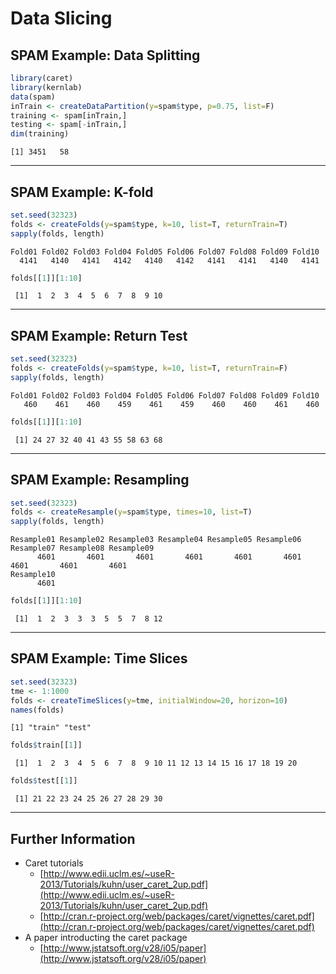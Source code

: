 # Data Slicing



## SPAM Example: Data Splitting


```r
library(caret)
library(kernlab)
data(spam)
inTrain <- createDataPartition(y=spam$type, p=0.75, list=F)
training <- spam[inTrain,]
testing <- spam[-inTrain,]
dim(training)
```

```
[1] 3451   58
```

---

## SPAM Example: K-fold


```r
set.seed(32323)
folds <- createFolds(y=spam$type, k=10, list=T, returnTrain=T)
sapply(folds, length)
```

```
Fold01 Fold02 Fold03 Fold04 Fold05 Fold06 Fold07 Fold08 Fold09 Fold10 
  4141   4140   4141   4142   4140   4142   4141   4141   4140   4141 
```

```r
folds[[1]][1:10]
```

```
 [1]  1  2  3  4  5  6  7  8  9 10
```

---

## SPAM Example: Return Test


```r
set.seed(32323)
folds <- createFolds(y=spam$type, k=10, list=T, returnTrain=F)
sapply(folds, length)
```

```
Fold01 Fold02 Fold03 Fold04 Fold05 Fold06 Fold07 Fold08 Fold09 Fold10 
   460    461    460    459    461    459    460    460    461    460 
```

```r
folds[[1]][1:10]
```

```
 [1] 24 27 32 40 41 43 55 58 63 68
```

---

## SPAM Example: Resampling


```r
set.seed(32323)
folds <- createResample(y=spam$type, times=10, list=T)
sapply(folds, length)
```

```
Resample01 Resample02 Resample03 Resample04 Resample05 Resample06 Resample07 Resample08 Resample09 
      4601       4601       4601       4601       4601       4601       4601       4601       4601 
Resample10 
      4601 
```

```r
folds[[1]][1:10]
```

```
 [1]  1  2  3  3  3  5  5  7  8 12
```

---

## SPAM Example: Time Slices


```r
set.seed(32323)
tme <- 1:1000
folds <- createTimeSlices(y=tme, initialWindow=20, horizon=10)
names(folds)
```

```
[1] "train" "test" 
```

```r
folds$train[[1]]
```

```
 [1]  1  2  3  4  5  6  7  8  9 10 11 12 13 14 15 16 17 18 19 20
```

```r
folds$test[[1]]
```

```
 [1] 21 22 23 24 25 26 27 28 29 30
```

---

## Further Information

- Caret tutorials
    - [http://www.edii.uclm.es/~useR-2013/Tutorials/kuhn/user_caret_2up.pdf](http://www.edii.uclm.es/~useR-2013/Tutorials/kuhn/user_caret_2up.pdf)
    - [http://cran.r-project.org/web/packages/caret/vignettes/caret.pdf](http://cran.r-project.org/web/packages/caret/vignettes/caret.pdf)
- A paper introducting the caret package
    - [http://www.jstatsoft.org/v28/i05/paper](http://www.jstatsoft.org/v28/i05/paper)
